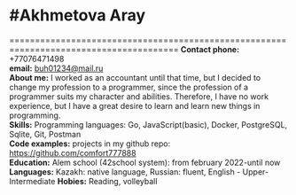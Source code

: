 # #Akhmetova Aray

=======================================================================================
**Contact phone:** +77076471498\
**email:** buh01234@mail.ru\
**About me:** I worked as an accountant until that time, but I decided to change my profession to a programmer, since the profession of a programmer suits my character and abilities. Therefore, I have no work experience, but I have a great desire to learn and learn new things in programming.\
**Skills:** Programming languages: Go, JavaScript(basic), Docker, PostgreSQL, Sqlite, Git, Postman\
**Code examples:** projects in my github repo: https://github.com/comfort777888 \
**Education:** Alem school (42school system): from february 2022-until now\
**Languages:** Kazakh: native language, Russian: fluent, English - Upper-Intermediate
**Hobies:** Reading, volleyball
